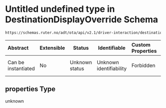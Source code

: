 # Untitled undefined type in DestinationDisplayOverride Schema

```txt
https://schemas.ruter.no/adt/ota/api/v2.1/driver-interaction/destination-display-override.json#/properties
```




| Abstract            | Extensible | Status         | Identifiable            | Custom Properties | Additional Properties | Access Restrictions | Defined In                                                                                                                      |
| :------------------ | ---------- | -------------- | ----------------------- | :---------------- | --------------------- | ------------------- | ------------------------------------------------------------------------------------------------------------------------------- |
| Can be instantiated | No         | Unknown status | Unknown identifiability | Forbidden         | Allowed               | none                | [destination-display-override.json\*](../../schema/driver-interaction/destination-display-override.json "open original schema") |

## properties Type

unknown
